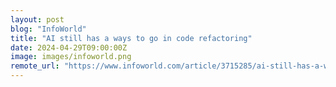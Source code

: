 ```yaml
---
layout: post
blog: "InfoWorld"
title: "AI still has a ways to go in code refactoring"
date: 2024-04-29T09:00:00Z
image: images/infoworld.png
remote_url: "https://www.infoworld.com/article/3715285/ai-still-has-a-ways-to-go-in-code-refactoring.html#tk.rss_applicationdevelopment"
---
```

